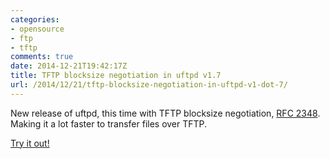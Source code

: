 ```yaml
---
categories:
- opensource
- ftp
- tftp
comments: true
date: 2014-12-21T19:42:17Z
title: TFTP blocksize negotiation in uftpd v1.7
url: /2014/12/21/tftp-blocksize-negotiation-in-uftpd-v1-dot-7/
---
```


New release of uftpd, this time with TFTP blocksize negotiation,
[RFC 2348](http://tools.ietf.org/html/rfc2348).  Making it a lot
faster to transfer files over TFTP.

[Try it out!](/uftpd.html)


